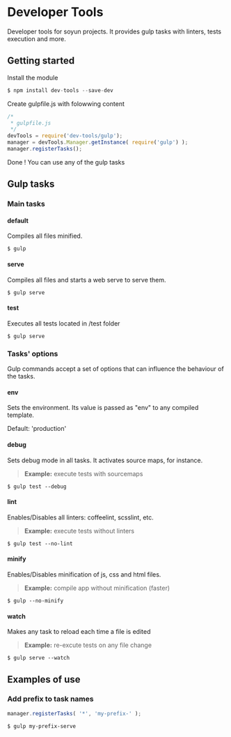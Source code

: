 # Developer Tools
Developer tools for soyun projects.
It provides gulp tasks with linters, tests execution and more.

## Getting started

Install the module
```javascript
$ npm install dev-tools --save-dev
```

Create gulpfile.js with folowwing content
```javascript
/*
 * gulpfile.js
 */
devTools = require('dev-tools/gulp');
manager = devTools.Manager.getInstance( require('gulp') );
manager.registerTasks();
```

Done ! You can use any of the gulp tasks

## Gulp tasks

### Main tasks

#### default
Compiles all files minified.
```
$ gulp
```

#### serve
Compiles all files and starts a web serve to serve them.
```
$ gulp serve
```

#### test
Executes all tests located in /test folder
```
$ gulp serve
```

### Tasks' options
Gulp commands accept a set of options that can influence the behaviour of the tasks.

#### env
Sets the environment. Its value is passed as "env" to any compiled template.

Default: 'production'

#### debug
Sets debug mode in all tasks. It activates source maps, for instance.

> **Example:** execute tests with sourcemaps
```
$ gulp test --debug
```

#### lint
Enables/Disables all linters: coffeelint, scsslint, etc.
> **Example:** execute tests without linters
```
$ gulp test --no-lint
```

#### minify
Enables/Disables minification of js, css and html files.
> **Example:** compile app without minification (faster)
```
$ gulp --no-minify
```

#### watch
Makes any task to reload each time a file is edited
> **Example:** re-excute tests on any file change
```
$ gulp serve --watch
```


## Examples of use

### Add prefix to task names
```javascript
manager.registerTasks( '*', 'my-prefix-' );
```
```
$ gulp my-prefix-serve
```
